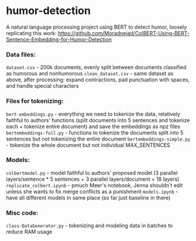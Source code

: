 # humor-detection
A natural language processing project using BERT to detect humor, loosely replicating this work: https://github.com/Moradnejad/ColBERT-Using-BERT-Sentence-Embedding-for-Humor-Detection

### Data files:
`dataset.csv` - 200k documents, evenly split between documents classified as humorous and nonhumorous
`clean_dataset.csv` - same dataset as above, after processing: expand contractions, pad punctuation with spaces, and handle special characters

### Files for tokenizing:
`bert-embeddings.py` - everything we need to tokenize the data, relatively faithful to authors' functions (split documents into 5 sentences and tokenize each + tokenize entire document) and save the embeddings as npz files
`bertembeddings-full.py` - functions to tokenize the documents split into 5 sentences but not tokenizing the entire document
`bertembeddings-simple.py` - tokenize the whole document but not individual MAX_SENTENCES

### Models:
`colbertmodel.py` - model faithful to authors' proposed model (3 parallel layers/sentence * 5 sentences + 3 parallel layers/document = 18 layers)
`replicate_colbert.ipynb` - pmuch Meer's notebook, Jenna shouldn't edit unless she wants to fix merge conflicts as a punishment
`models.ipynb` - have all different models in same place (so far just baseline in there)

### Misc code:
`class-DataGenerator.py` - tokenizing and modeling data in batches to reduce RAM usage
